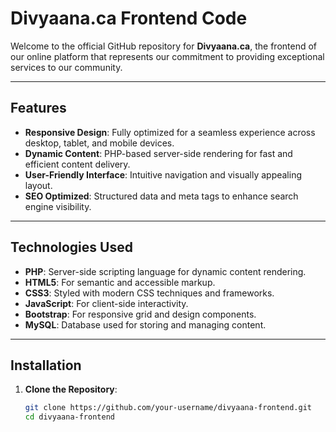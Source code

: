 # Divyaana.ca Frontend Code

Welcome to the official GitHub repository for **Divyaana.ca**, the frontend of our online platform that represents our commitment to providing exceptional services to our community.

---

## Features

- **Responsive Design**: Fully optimized for a seamless experience across desktop, tablet, and mobile devices.
- **Dynamic Content**: PHP-based server-side rendering for fast and efficient content delivery.
- **User-Friendly Interface**: Intuitive navigation and visually appealing layout.
- **SEO Optimized**: Structured data and meta tags to enhance search engine visibility.

---

## Technologies Used

- **PHP**: Server-side scripting language for dynamic content rendering.
- **HTML5**: For semantic and accessible markup.
- **CSS3**: Styled with modern CSS techniques and frameworks.
- **JavaScript**: For client-side interactivity.
- **Bootstrap**: For responsive grid and design components.
- **MySQL**: Database used for storing and managing content.

---

## Installation

1. **Clone the Repository**:
   ```bash
   git clone https://github.com/your-username/divyaana-frontend.git
   cd divyaana-frontend
